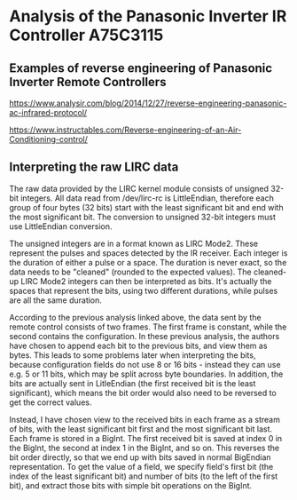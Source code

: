 # Analysis of the Panasonic Inverter IR Controller A75C3115

## Examples of reverse engineering of Panasonic Inverter Remote Controllers

<https://www.analysir.com/blog/2014/12/27/reverse-engineering-panasonic-ac-infrared-protocol/>

<https://www.instructables.com/Reverse-engineering-of-an-Air-Conditioning-control/>

## Interpreting the raw LIRC data

The raw data provided by the LIRC kernel module consists of unsigned 32-bit integers. All data read from /dev/lirc-rc is LittleEndian, therefore each group of four bytes (32 bits) start with the least significant bit and end with the most significant bit.
The conversion to unsigned 32-bit integers must use LittleEndian conversion.

The unsigned integers are in a format known as LIRC Mode2. These represent the pulses and spaces detected by the IR receiver. Each integer is the duration of either a pulse or a space. The duration is never exact, so the data needs to be "cleaned" (rounded to the expected values). The cleaned-up LIRC Mode2 integers can then be interpreted as bits. It's actually the spaces that represent the bits, using two different durations, while pulses are all the same duration.

According to the previous analysis linked above, the data sent by the remote control consists of two frames. The first frame is constant, while the second contains the configuration. In these previous analysis, the authors have chosen to append each bit to the previous bits, and view them as bytes. This leads to some problems later when interpreting the bits, because configuration fields do not use 8 or 16 bits - instead they can use e.g. 5 or 11 bits, which may be split across byte boundaries. In addition, the bits are actually sent in LitleEndian (the first received bit is the least significant), which means the bit order would also need to be reversed to get the correct values.

Instead, I have chosen view to the received bits in each frame as a stream of bits, with the least significant bit first and the most significant bit last. Each frame is stored in a BigInt. The first received bit is saved at index 0 in the BigInt, the second at index 1 in the BigInt, and so on. This reverses the bit order directly, so that we end up with bits saved in normal BigEndian representation. To get the value of a field, we specify field's first bit (the index of the least significant bit) and number of bits (to the left of the first bit), and extract those bits with simple bit operations on the BigInt.
